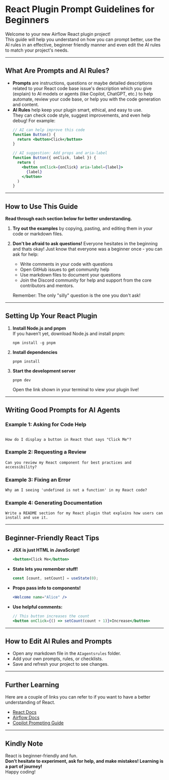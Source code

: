 # React Plugin Prompt Guidelines for Beginners

Welcome to your new Airflow React plugin project!  
This guide will help you understand on how you can prompt better, use the AI rules in an effective, beginner friendly manner and even edit the AI rules to match your project's needs.

---

## What Are Prompts and AI Rules?

- **Prompts** are instructions, questions or maybe detailed descriptions related to your React code base issue's description which you give (explain) to AI models or agents (like Copilot, ChatGPT, etc.) to help automate, review your code base, or help you with the code generation and content.
- **AI Rules** help keep your plugin smart, ethical, and easy to use.  
  They can check code style, suggest improvements, and even help debug! 
  For example:
  ```jsx
  // AI can help improve this code
  function Button() {
    return <button>Click</button>
  }
  
  // AI suggestion: Add props and aria-label
  function Button({ onClick, label }) {
    return (
      <button onClick={onClick} aria-label={label}>
        {label}
      </button>
    )
  }
  ```

---

## How to Use This Guide

**Read through each section below for better understanding.**
1. **Try out the examples** by copying, pasting, and editing them in your code or markdown files.
2. **Don't be afraid to ask questions!** Everyone hesitates in the beginning and thats okay! Just know that everyone was a beginner once - you can ask for help:
   - Write comments in your code with questions
   - Open GitHub issues to get community help
   - Use markdown files to document your questions
   - Join the Discord community for help and support from the core contributors and mentors.

   Remember: The only "silly" question is the one you don't ask! 

---

## Setting Up Your React Plugin

1. **Install Node.js and pnpm**  
   If you haven’t yet, download Node.js and install pnpm:
   ```
   npm install -g pnpm
   ```

2. **Install dependencies**
   ```
   pnpm install
   ```

3. **Start the development server**
   ```
   pnpm dev
   ```
   Open the link shown in your terminal to view your plugin live!

---

## Writing Good Prompts for AI Agents

### Example 1: Asking for Code Help
```

How do I display a button in React that says "Click Me"?
```

### Example 2: Requesting a Review
```
Can you review my React component for best practices and accessibility?
```

### Example 3: Fixing an Error
```
Why am I seeing 'undefined is not a function' in my React code?
```

### Example 4: Generating Documentation
```
Write a README section for my React plugin that explains how users can install and use it.
```

---

## Beginner-Friendly React Tips

- **JSX is just HTML in JavaScript!**
  ```jsx
  <button>Click Me</button>
  ```

- **State lets you remember stuff!**
  ```jsx
  const [count, setCount] = useState(0);
  ```

- **Props pass info to components!**
  ```jsx
  <Welcome name="Alice" />
  ```

- **Use helpful comments:**
  ```jsx
  // This button increases the count
  <button onClick={() => setCount(count + 1)}>Increase</button>
  ```

---

## How to Edit AI Rules and Prompts

- Open any markdown file in the `AIagentsrules` folder.
- Add your own prompts, rules, or checklists.
- Save and refresh your project to see changes.

---

## Further Learning

Here are a couple of links you can refer to if you want to have a better understanding of React. 

- [React Docs](https://react.dev/)
- [Airflow Docs](https://airflow.apache.org/docs/apache-airflow/stable/plugins.html)
- [Copilot Prompting Guide](https://docs.github.com/en/copilot)

---

## Kindly Note

React is beginner-friendly and fun.  
**Don’t hesitate to experiment, ask for help, and make mistakes! Learning is a part of journey!**  
Happy coding! 
